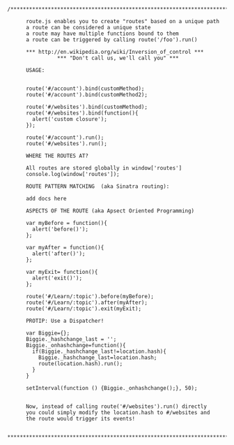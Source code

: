         /*********************************************************************** 

          route.js enables you to create "routes" based on a unique path
          a route can be considered a unique state
          a route may have multiple functions bound to them
          a route can be triggered by calling route('/foo').run()
  
          *** http://en.wikipedia.org/wiki/Inversion_of_control ***
             	    *** "Don't call us, we'll call you" ***

          USAGE:

	
          route('#/account').bind(customMethod);
          route('#/account').bind(customMethod2);			
			
          route('#/websites').bind(customMethod);
          route('#/websites').bind(function(){
        	alert('custom closure');
          });			
			
          route('#/account').run();
          route('#/websites').run();

          WHERE THE ROUTES AT? 
  
          All routes are stored globally in window['routes']
          console.log(window['routes']);

          ROUTE PATTERN MATCHING  (aka Sinatra routing):

          add docs here

          ASPECTS OF THE ROUTE (aka Apsect Oriented Programming)

          var myBefore = function(){
            alert('before()');
          };
	
          var myAfter = function(){
            alert('after()');
          };
	
          var myExit= function(){
            alert('exit()');
          };

          route('#/Learn/:topic').before(myBefore);
          route('#/Learn/:topic').after(myAfter);
          route('#/Learn/:topic').exit(myExit);

          PROTIP: Use a Dispatcher!

          var Biggie={};
          Biggie._hashchange_last = '';
          Biggie._onhashchange=function(){
            if(Biggie._hashchange_last!=location.hash){
              Biggie._hashchange_last=location.hash;
        	  route(location.hash).run();
            }
          }

          setInterval(function () {Biggie._onhashchange();}, 50);
  

          Now, instead of calling route('#/websites').run() directly
          you could simply modify the location.hash to #/websites and 
          the route would trigger its events!

        *************************************************************************/